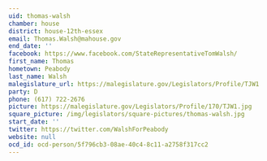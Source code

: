 ```yaml
---
uid: thomas-walsh
chamber: house
district: house-12th-essex
email: Thomas.Walsh@mahouse.gov
end_date: ''
facebook: https://www.facebook.com/StateRepresentativeTomWalsh/
first_name: Thomas
hometown: Peabody
last_name: Walsh
malegislature_url: https://malegislature.gov/Legislators/Profile/TJW1
party: D
phone: (617) 722-2676
picture: https://malegislature.gov/Legislators/Profile/170/TJW1.jpg
square_picture: /img/legislators/square-pictures/thomas-walsh.jpg
start_date: ''
twitter: https://twitter.com/WalshForPeabody
website: null
ocd_id: ocd-person/5f796cb3-08ae-40c4-8c11-a2758f317cc2
---
```

